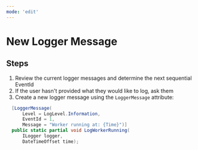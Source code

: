 ```yaml
---
mode: 'edit'
---
```


# New Logger Message

## Steps

1. Review the current logger messages and determine the next sequential EventId
1. If the user hasn't provided what they would like to log, ask them
1. Create a new logger message using the `LoggerMessage` attribute:

```csharp
  [LoggerMessage(
      Level = LogLevel.Information,
      EventId = 1,
      Message = "Worker running at: {Time}")]
  public static partial void LogWorkerRunning(
      ILogger logger,
      DateTimeOffset time);
```
